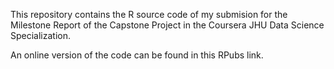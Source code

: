 This repository contains the R source code of my submision for the Milestone Report of the Capstone Project in the Coursera JHU Data Science Specialization. 

An online version of the code can be found in this RPubs link.
